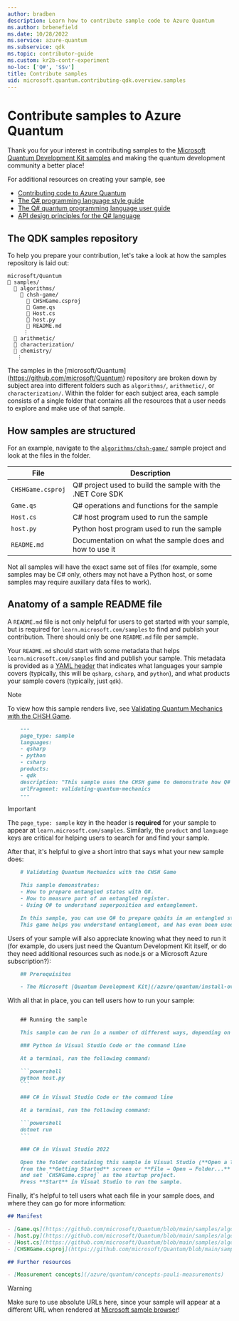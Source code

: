 ```yaml
---
author: bradben
description: Learn how to contribute sample code to Azure Quantum
ms.author: brbenefield
ms.date: 10/28/2022
ms.service: azure-quantum
ms.subservice: qdk
ms.topic: contributor-guide
ms.custom: kr2b-contr-experiment
no-loc: ['Q#', '$$v']
title: Contribute samples
uid: microsoft.quantum.contributing-qdk.overview.samples
---
```


# Contribute samples to Azure Quantum

Thank you for your interest in contributing samples to the [Microsoft Quantum Development Kit samples](https://github.com/Microsoft/Quantum) and making the quantum development community a better place!

For additional resources on creating your sample, see

- [Contributing code to Azure Quantum](xref:microsoft.quantum.contributing-qdk.overview.code)
- [The  Q# programming language style guide](xref:microsoft.quantum.contributing-qdk.overview.style)
- [The Q# quantum programming language user guide](xref:microsoft.quantum.user-guide-qdk.overview)
- [API design principles for the Q# language](xref:microsoft.quantum.contributing-qdk.overview.api-design)

## The QDK samples repository

To help you prepare your contribution, let's take a look at how the samples repository is laid out:

```plaintext
microsoft/Quantum
📁 samples/
  📁 algorithms/
    📁 chsh-game/
      📝 CHSHGame.csproj
      📝 Game.qs
      📝 Host.cs
      📝 host.py
      📝 README.md
     ⋮
  📁 arithmetic/
  📁 characterization/
  📁 chemistry/
   ⋮
```

The samples in the [microsoft/Quantum] (https://github.com/microsoft/Quantum) repository are broken down by subject area into different folders such as `algorithms/`, `arithmetic/`, or `characterization/`.
Within the folder for each subject area, each sample consists of a single folder that contains all the resources that a user needs to explore and make use of that sample.

## How samples are structured

For an example, navigate to the [`algorithms/chsh-game/`](https://github.com/microsoft/Quantum/tree/main/samples/algorithms/chsh-game) sample project and look at the files in the folder. 

| File              | Description                                                |
|-------------------|------------------------------------------------------------|
| `CHSHGame.csproj` | Q# project used to build the sample with the .NET Core SDK |
| `Game.qs`         | Q# operations and functions for the sample                 |
| `Host.cs`         | C# host program used to run the sample                     |
| `host.py`         | Python host program used to run the sample                 |
| `README.md`       | Documentation on what the sample does and how to use it    |

Not all samples will have the exact same set of files (for example, some samples may be C# only, others may not have a Python host, or some samples may require auxillary data files to work).

## Anatomy of a sample README file

A `README.md` file is not only helpful for users to get started with your sample, but is required for `learn.microsoft.com/samples` to find and publish your contribution. There should only be one `README.md` file per sample.

Your `README.md` should start with some metadata that helps `learn.microsoft.com/samples` find and publish your sample. This metadata is provided as a [YAML header](https://dotnet.github.io/docfx/spec/docfx_flavored_markdown.html#yaml-header) that indicates what languages your sample covers (typically, this will be `qsharp`, `csharp`, and `python`), and what products your sample covers (typically, just `qdk`).

> [!NOTE]
> To view how this sample renders live, see [Validating Quantum Mechanics with the CHSH Game](/samples/microsoft/quantum/validating-quantum-mechanics/).

```markdown
    ---
    page_type: sample
    languages:
    - qsharp
    - python
    - csharp
    products:
    - qdk
    description: "This sample uses the CHSH game to demonstrate how Q# programs can be used to prepare and work with entanglement."
    urlFragment: validating-quantum-mechanics
    ---
```

> [!IMPORTANT]
> The `page_type: sample` key in the header is **required** for your sample to appear at `learn.microsoft.com/samples`.
> Similarly, the `product` and `language` keys are critical for helping users to search for and find your sample.


After that, it's helpful to give a short intro that says what your new sample does:

```markdown
    # Validating Quantum Mechanics with the CHSH Game

    This sample demonstrates:
    - How to prepare entangled states with Q#.
    - How to measure part of an entangled register.
    - Using Q# to understand superposition and entanglement.

    In this sample, you can use Q# to prepare qubits in an entangled state, and to check that measuring these qubits lets you win a game known as the _CHSH game_ more often than you can without entanglement.
    This game helps you understand entanglement, and has even been used experimentally to help test that the universe really is quantum mechanical in nature.
```

Users of your sample will also appreciate knowing what they need to run it (for example, do users just need the Quantum Development Kit itself, or do they need additional resources such as node.js or a Microsoft Azure subscription?):

```markdown
    ## Prerequisites

    - The Microsoft [Quantum Development Kit](/azure/quantum/install-overview-qdk).

```

With all that in place, you can tell users how to run your sample:

```markdown

    ## Running the sample

    This sample can be run in a number of different ways, depending on your preferred environment.

    ### Python in Visual Studio Code or the command line

    At a terminal, run the following command:

    ```powershell
    python host.py
    ```

    ### C# in Visual Studio Code or the command line

    At a terminal, run the following command:

    ```powershell
    dotnet run
    ```

    ### C# in Visual Studio 2022

    Open the folder containing this sample in Visual Studio (**Open a local folder**
    from the **Getting Started** screen or **File → Open → Folder...** from the menu bar)
    and set `CHSHGame.csproj` as the startup project. 
    Press **Start** in Visual Studio to run the sample. 
```

Finally, it's helpful to tell users what each file in your sample does, and where they can go for more information:

```markdown
## Manifest

- [Game.qs](https://github.com/microsoft/Quantum/blob/main/samples/algorithms/chsh-game/Game.qs): Q# code implementing the game.
- [host.py](https://github.com/microsoft/Quantum/blob/main/samples/algorithms/chsh-game/host.py): Python host program to call into the Q# sample.
- [Host.cs](https://github.com/microsoft/Quantum/blob/main/samples/algorithms/chsh-game/Host.cs): C# code to call the operations defined in Q#.
- [CHSHGame.csproj](https://github.com/microsoft/Quantum/blob/main/samples/algorithms/chsh-game/CHSHGame.csproj): Main C# project for the sample.

## Further resources

- [Measurement concepts](/azure/quantum/concepts-pauli-measurements)
```

> [!WARNING]
> Make sure to use absolute URLs here, since your sample will appear at a different URL when rendered at [Microsoft sample browser](/samples)!
